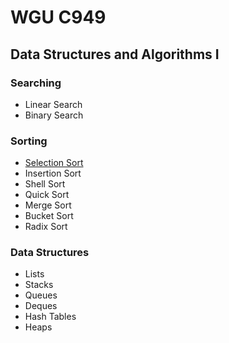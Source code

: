 # WGU C949
## Data Structures and Algorithms I

### Searching
- Linear Search
- Binary Search

### Sorting
- [Selection Sort](./sorting/selection-sort/README)
- Insertion Sort
- Shell Sort
- Quick Sort
- Merge Sort
- Bucket Sort
- Radix Sort

### Data Structures
- Lists
- Stacks
- Queues
- Deques
- Hash Tables
- Heaps

